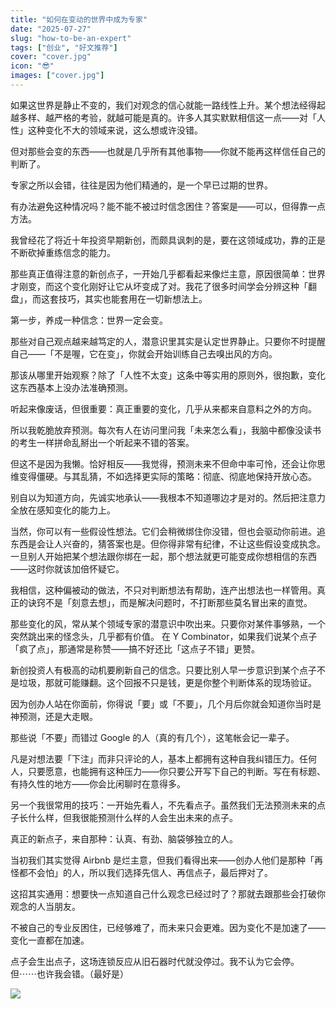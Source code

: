 ```yaml
---
title: "如何在变动的世界中成为专家"
date: "2025-07-27"
slug: "how-to-be-an-expert"
tags: ["创业", "好文推荐"]
cover: "cover.jpg"
icon: "😎"
images: ["cover.jpg"]
---
```

如果这世界是静止不变的，我们对观念的信心就能一路线性上升。某个想法经得起越多样、越严格的考验，就越可能是真的。许多人其实默默相信这一点——对「人性」这种变化不大的领域来说，这么想或许没错。



但对那些会变的东西——也就是几乎所有其他事物——你就不能再这样信任自己的判断了。



专家之所以会错，往往是因为他们精通的，是一个早已过期的世界。



有办法避免这种情况吗？能不能不被过时信念困住？答案是——可以，但得靠一点方法。



我曾经花了将近十年投资早期新创，而颇具讽刺的是，要在这领域成功，靠的正是不断砍掉重练信念的能力。



那些真正值得注意的新创点子，一开始几乎都看起来像烂主意，原因很简单：世界才刚变，而这个变化刚好让它从坏变成了对。我花了很多时间学会分辨这种「翻盘」，而这套技巧，其实也能套用在一切新想法上。



第一步，养成一种信念：世界一定会变。



那些对自己观点越来越笃定的人，潜意识里其实是认定世界静止。只要你不时提醒自己——「不是喔，它在变」，你就会开始训练自己去嗅出风的方向。



那该从哪里开始观察？除了「人性不太变」这条中等实用的原则外，很抱歉，变化这东西基本上没办法准确预测。



听起来像废话，但很重要：真正重要的变化，几乎从来都来自意料之外的方向。



所以我乾脆放弃预测。每次有人在访问里问我「未来怎么看」，我脑中都像没读书的考生一样拼命乱掰出一个听起来不错的答案。



但这不是因为我懒。恰好相反——我觉得，预测未来不但命中率可怜，还会让你思维变得僵硬。与其乱猜，不如选择更实际的策略：彻底、彻底地保持开放心态。



别自以为知道方向，先诚实地承认——我根本不知道哪边才是对的。然后把注意力全放在感知变化的能力上。



当然，你可以有一些假设性想法。它们会稍微绑住你没错，但也会驱动你前进。追东西是会让人兴奋的，猜答案也是。但你得非常有纪律，不让这些假设变成执念。
一旦别人开始把某个想法跟你绑在一起，那个想法就更可能变成你想相信的东西——这时你就该加倍怀疑它。



我相信，这种偏被动的做法，不只对判断想法有帮助，连产出想法也一样管用。真正的诀窍不是「刻意去想」，而是解决问题时，不打断那些莫名冒出来的直觉。



那些变化的风，常从某个领域专家的潜意识中吹出来。只要你对某件事够熟，一个突然跳出来的怪念头，几乎都有价值。
在 Y Combinator，如果我们说某个点子「疯了点」，那通常是称赞——搞不好还比「这点子不错」更赞。



新创投资人有极高的动机要刷新自己的信念。只要比别人早一步意识到某个点子不是垃圾，那就可能赚翻。这个回报不只是钱，更是你整个判断体系的现场验证。



因为创办人站在你面前，你得说「要」或「不要」，几个月后你就会知道你当时是神预测，还是大走眼。



那些说「不要」而错过 Google 的人（真的有几个），这笔帐会记一辈子。



凡是对想法要「下注」而非只评论的人，基本上都拥有这种自我纠错压力。任何人，只要愿意，也能拥有这种压力——你只要公开写下自己的判断。写在有标题、有持久性的地方——你会比闲聊时在意得多。



另一个我很常用的技巧：一开始先看人，不先看点子。虽然我们无法预测未来的点子长什么样，但我很能预测什么样的人会生出未来的点子。



真正的新点子，来自那种：认真、有劲、脑袋够独立的人。



当初我们其实觉得 Airbnb 是烂主意，但我们看得出来——创办人他们是那种「再怪都不会怕」的人，所以我们选择先信人、再信点子，最后押对了。



这招其实通用：想要快一点知道自己什么观念已经过时了？那就去跟那些会打破你观念的人当朋友。



不被自己的专业反困住，已经够难了，而未来只会更难。因为变化不是加速了——变化一直都在加速。



点子会生出点子，这场连锁反应从旧石器时代就没停过。我不认为它会停。
但⋯⋯也许我会错。（最好是）




![](https://prod-files-secure.s3.us-west-2.amazonaws.com/112d0858-5090-4d34-a606-b75eb8d65fd2/46476355-9cf3-4e99-9b7a-3531bc426380/1000202064.png?X-Amz-Algorithm=AWS4-HMAC-SHA256&X-Amz-Content-Sha256=UNSIGNED-PAYLOAD&X-Amz-Credential=ASIAZI2LB466ZNIHALZT%2F20250822%2Fus-west-2%2Fs3%2Faws4_request&X-Amz-Date=20250822T154434Z&X-Amz-Expires=3600&X-Amz-Security-Token=IQoJb3JpZ2luX2VjEMD%2F%2F%2F%2F%2F%2F%2F%2F%2F%2FwEaCXVzLXdlc3QtMiJHMEUCIQCmu%2BRsshWQVymAu1wv26e6dxoKOBZCp5DVcmyywtVHKgIgI2ga7AkLkS1FCZb9nhuTVwGK874AsP5l7VsP7AGRJMwq%2FwMIGRAAGgw2Mzc0MjMxODM4MDUiDJu6Rd%2Ft7%2BSqBG9OvyrcA%2FmKMTx0Ax%2BW6esYFQshfpBKMnhpYKAUPirA4ojyKJh3T6MwQ9dfMn0K1PZvuNNWSej6dybj51G4BWWREQv8qQ3vBhVVdaGD9wUMx7IUiEAeg6iUZc3%2FYpTLHVsvO7bL%2BQkoAb28hk4UIIcfLzjNhwGMym6fbOF%2Bsw0hXUgRY50Kmo%2FZRXrtfJvUdTHewY4cSAkBPiFXu3wlJpaWTU7AsYcD1PprtWfZD2t9NN7u69hqdQeuY4E4lM%2FVUA4TUusomnp%2F1y0NHQ8eOi5n7fyj23JZ8Ygbp7JwnzATSN%2BB8qo7ri9X6Bb6UYapQCAFI66tYI%2BJ5FmW2UJPrBmQMbm1nc3jneNpuWs24BimNtMAkE8ZlvU33ZcFSkwgAwz7HEQIuE6FJe0g%2BicXhT5D%2BB2gqClJvPZeEIYeTIMMAQSl7hkNydvk1YR1TOYroEvS4z6qrfH7CNnLXr%2BtJD4FrxGCbQ5PFjz3oEJyV%2FvvIOID0C3D%2B5joCY3gfZfsuEMcesJl1hFmFTZn1N2pgp0nSHY0thhiijg6bFmt5WriSk0jbhDo2x98u25hP%2FpDlMK9qWIFLsauZCFoKfKMaC7MrK9Xn34QMAIvK0O7uoAZ4RTWbrRKPLg6hk2NfzHRf%2B3gMO6bosUGOqUByfSuULkhwOdwgS97Y3fvNDakxkk%2BTMAUMc8ZuYrdH1NnTFi%2FAL2hDtXUm1npx%2BAJi3a7qstUDaFf7lFxRLY3oTxI%2FrKPDGPplovvFvzNQJVmsb7m7jU3B4cTaBtDeafRdqmh1fbgvZMZMUb3dvv8Wb8rVLcs7JXh3EVwSIvNTbE5Eq0AgwHH4j%2FKfC2bPu7jBOM2LPtjNy7NwJ7W6lbfcsMc4ou9&X-Amz-Signature=572917158f89ce3850434c6b7cf7db1850486e7e8c2ddf69026f7305c3fd6112&X-Amz-SignedHeaders=host&x-amz-checksum-mode=ENABLED&x-id=GetObject)

